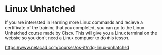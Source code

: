 # Linux Unhatched

If you are interested in learning more Linux commands and recieve a certificate of the training that you completed, you can go to the Linux Unhatched course made by Cisco. This will give you a Linux terminal on the website so you don't need a Linux computer to do this lesson. 

https://www.netacad.com/courses/os-it/ndg-linux-unhatched
